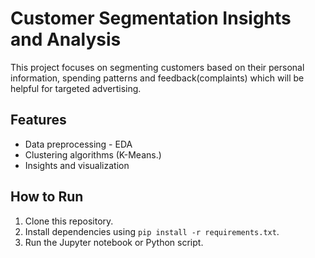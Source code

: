 # Customer Segmentation Insights and Analysis

This project focuses on segmenting customers based on their personal information, spending patterns and feedback(complaints) which will be helpful for targeted advertising.

## Features
- Data preprocessing - EDA
- Clustering algorithms (K-Means.)
- Insights and visualization

## How to Run
1. Clone this repository.
2. Install dependencies using `pip install -r requirements.txt`.
3. Run the Jupyter notebook or Python script.


